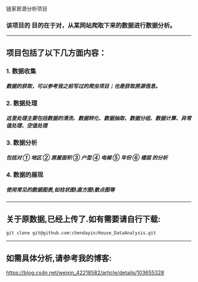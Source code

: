 链家房源分析项目


### 该项目的 目的在于对，从某网站爬取下来的数据进行数据分析。

---
## 项目包括了以下几方面内容：

### 1. 数据收集

#####  	数据的获取，可以参考我之前写过的爬虫项目；也是获取房源信息。

### 2. 数据处理

#####	这里处理主要包括数据的清洗、数据转化、数据抽取、数据分组、数据计算、异常值处理、空值处理	

### 3. 数据分析

##### 	包括对   ① 地区  ② 房屋面积 ③ 户型 ④ 电梯 ⑤ 年份 ⑥ 楼层 的分析

### 4. 数据的展现

##### 	使用常见的数据图表,如柱状图\直方图\散点图等

---

## 关于原数据,已经上传了.如有需要请自行下载:

```
git clone git@github.com:chendayin/House_DataAnalysis.git
```

----

## 如需具体分析,请参考我的博客:

<https://blog.csdn.net/weixin_42218582/article/details/103655328>









